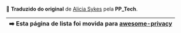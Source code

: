 
📝 **Traduzido do original** de [Alicia Sykes](https://github.com/Lissy93/personal-security-checklist/) pela **PP_Tech**.

| ➡️ Esta página de lista foi movida para [awesome-privacy](https://github.com/Lissy93/awesome-privacy) |
| --- |
